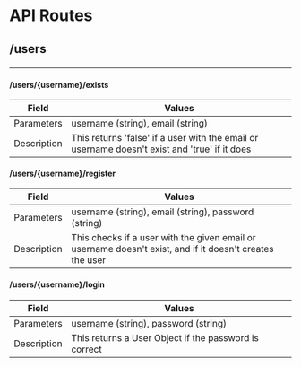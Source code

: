 # API Routes

## /users<hr>

#### /users/{username}/exists

| Field       | Values                                                                                        |
|-------------|-----------------------------------------------------------------------------------------------|
| Parameters  | username (string), email (string)                                                             |
| Description | This returns 'false' if a user with the email or username doesn't exist and 'true' if it does |

#### /users/{username}/register

| Field       | Values                                                                                                   |
|-------------|----------------------------------------------------------------------------------------------------------|
| Parameters  | username (string), email (string), password (string)                                                     |
| Description | This checks if a user with the given email or username doesn't exist, and if it doesn't creates the user |

#### /users/{username}/login

| Field       | Values                                                |
|-------------|-------------------------------------------------------|
| Parameters  | username (string), password (string)                  |
| Description | This returns a User Object if the password is correct |